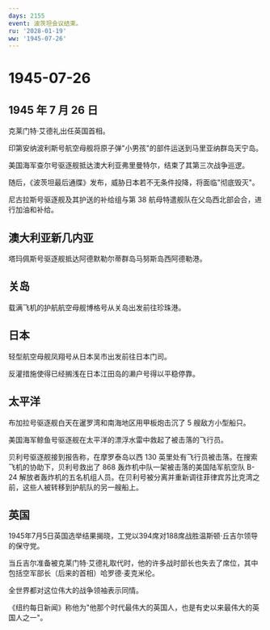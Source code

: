 ```yaml
---
days: 2155
event: 波茨坦会议结束。
ru: '2028-01-19'
ww: '1945-07-26'
---
```


# 1945-07-26

## 1945 年 7 月 26 日

克莱门特·艾德礼出任英国首相。

印第安纳波利斯号航空母舰将原子弹"小男孩"的部件运送到马里亚纳群岛天宁岛。

美国海军查尔号驱逐舰抵达澳大利亚弗里曼特尔，结束了其第三次战争巡逻。

随后，《波茨坦最后通牒》发布，威胁日本若不无条件投降，将面临"彻底毁灭"。

尼古拉斯号驱逐舰及其护送的补给组与第 38
航母特遣舰队在父岛西北部会合，进行加油和补给。

## 澳大利亚新几内亚

塔玛佩斯号驱逐舰抵达阿德默勒尔蒂群岛马努斯岛西阿德勒港。

## 关岛

载满飞机的护航航空母舰博格号从关岛出发前往珍珠港。

## 日本

轻型航空母舰凤翔号从日本吴市出发前往日本门司。

反灌措施使得已经搁浅在日本江田岛的濑户号得以平稳停靠。

## 太平洋

布加拉号驱逐舰白天在暹罗湾和南海地区用甲板炮击沉了 5 艘敌方小型船只。

美国海军鲸鱼号驱逐舰在太平洋的漂浮水雷中救起了被击落的飞行员。

贝利号驱逐舰接到报告称，在摩罗泰岛以西 130
英里处有飞行员被击落。在搜索飞机的协助下，贝利号救出了 868
轰炸机中队一架被击落的美国陆军航空队 B-24
解放者轰炸机的五名机组人员。在贝利号被分离并重新调往菲律宾苏比克湾之前，这些人被转移到护航队的另一艘船上。

## 英国

1945年7月5日英国选举结果揭晓，工党以394席对188席战胜温斯顿·丘吉尔领导的保守党。

当丘吉尔准备被克莱门特·艾德礼取代时，他的许多战时部长也失去了席位，其中包括空军部长（后来的首相）哈罗德·麦克米伦。

全世界都对这位伟大的战争领袖表示同情。

《纽约每日新闻》称他为"他那个时代最伟大的英国人，也是有史以来最伟大的英国人之一"。